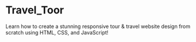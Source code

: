 # Travel_Toor
Learn how to create a stunning responsive tour &amp; travel website design from scratch using HTML, CSS, and JavaScript! 
